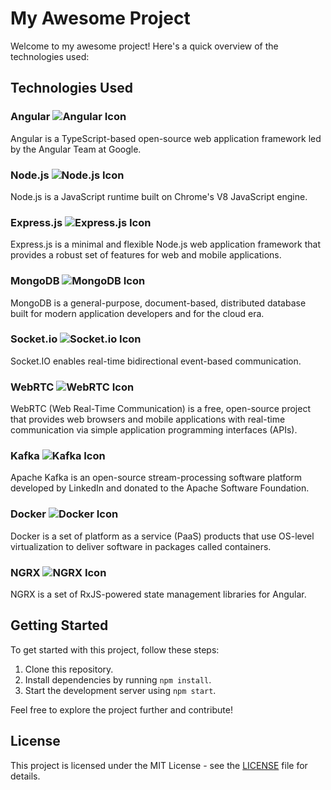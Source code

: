 # My Awesome Project

Welcome to my awesome project! Here's a quick overview of the technologies used:

## Technologies Used

### Angular ![Angular Icon](https://cdn.jsdelivr.net/npm/@angular/material/assets/icons/angular.svg)

Angular is a TypeScript-based open-source web application framework led by the Angular Team at Google.

### Node.js ![Node.js Icon](https://cdn.jsdelivr.net/npm/simple-icons/icons/node-dot-js.svg)

Node.js is a JavaScript runtime built on Chrome's V8 JavaScript engine.

### Express.js ![Express.js Icon](https://cdn.jsdelivr.net/npm/simple-icons/icons/express.svg)

Express.js is a minimal and flexible Node.js web application framework that provides a robust set of features for web and mobile applications.

### MongoDB ![MongoDB Icon](https://cdn.jsdelivr.net/npm/simple-icons/icons/mongodb.svg)

MongoDB is a general-purpose, document-based, distributed database built for modern application developers and for the cloud era.

### Socket.io ![Socket.io Icon](https://cdn.jsdelivr.net/npm/simple-icons/icons/socket-dot-io.svg)

Socket.IO enables real-time bidirectional event-based communication.

### WebRTC ![WebRTC Icon](https://cdn.jsdelivr.net/npm/simple-icons/icons/webrtc.svg)

WebRTC (Web Real-Time Communication) is a free, open-source project that provides web browsers and mobile applications with real-time communication via simple application programming interfaces (APIs).

### Kafka ![Kafka Icon](https://cdn.jsdelivr.net/npm/simple-icons/icons/apachekafka.svg)

Apache Kafka is an open-source stream-processing software platform developed by LinkedIn and donated to the Apache Software Foundation.

### Docker ![Docker Icon](https://cdn.jsdelivr.net/npm/simple-icons/icons/docker.svg)

Docker is a set of platform as a service (PaaS) products that use OS-level virtualization to deliver software in packages called containers.

### NGRX ![NGRX Icon](https://cdn.jsdelivr.net/npm/simple-icons/icons/angular.svg)

NGRX is a set of RxJS-powered state management libraries for Angular.

## Getting Started

To get started with this project, follow these steps:

1. Clone this repository.
2. Install dependencies by running `npm install`.
3. Start the development server using `npm start`.

Feel free to explore the project further and contribute!

## License

This project is licensed under the MIT License - see the [LICENSE](LICENSE) file for details.
